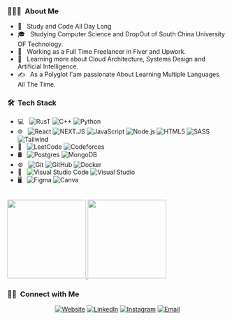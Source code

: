 <h3> 👨🏻‍💻 &nbsp;About Me </h3>

- 🤔 &nbsp; Study and Code All Day Long
- 🎓 &nbsp; Studying Computer Science and DropOut of South China University OF Technology.
- 💼 &nbsp; Working as a Full Time Freelancer in Fiver and Upwork.
- 🌱 &nbsp; Learning more about Cloud Architecture, Systems Design and Artificial Intelligence.
- ✍️ &nbsp; As a Polyglot I'am passionate About Learning Multiple Languages All The Time.

<h3> 🛠 &nbsp;Tech Stack</h3>

- 💻 &nbsp;
  ![RusT](https://img.shields.io/badge/-R-333333?style=flat&logo=R&logoColor=276DC3)
  ![C++](https://img.shields.io/badge/-C++-333333?style=flat&logo=C%2B%2B&logoColor=00599C)
  ![Python](https://img.shields.io/badge/-Python-333333?style=flat&logo=python)
- 🌐 &nbsp;
  ![React](https://img.shields.io/badge/-React-333333?style=flat&logo=react)
  ![NEXT.JS](https://img.shields.io/badge/Next-333333?style=flat&logo=next.js)
  ![JavaScript](https://img.shields.io/badge/-JavaScript-333333?style=flat&logo=javascript)
  ![Node.js](https://img.shields.io/badge/-Node.js-333333?style=flat&logo=node.js)
  ![HTML5](https://img.shields.io/badge/-HTML5-333333?style=flat&logo=HTML5)
  ![SASS](https://img.shields.io/badge/-SASS-333333?style=flat&logo=SASS&logoColor=1572B6)
  ![Tailwind](https://img.shields.io/badge/-tailwindcss-333333?style=flat&logo=Tailwind-css&logoColor=1572B6)
- 🧑‍ &nbsp;
  ![LeetCode](https://img.shields.io/badge/LeetCode-333333?style=flat&logo=LeetCode&logoColor=#d16c06)
  ![Codeforces](https://img.shields.io/badge/Codeforces-333333?style=flat&logo=Codeforces&logoColor=34559e)
- 🛢 &nbsp;
  ![Postgres](https://img.shields.io/badge/-postgres-333333?style=flat&logo=postgresql)
  ![MongoDB](https://img.shields.io/badge/-MongoDB-333333?style=flat&logo=mongodb)
- ⚙️ &nbsp;
  ![Git](https://img.shields.io/badge/-Git-333333?style=flat&logo=git)
  ![GitHub](https://img.shields.io/badge/-GitHub-333333?style=flat&logo=github)
  ![Docker](https://img.shields.io/badge/docker--333333?style=flat&logo=docker)
- 🔧 &nbsp;
  ![Visual Studio Code](https://img.shields.io/badge/-Visual%20Studio%20Code-333333?style=flat&logo=visual-studio-code&logoColor=007ACC)
  ![Visual Studio](https://img.shields.io/badge/Visual%20Studio-333333?style=flat&logo=visual-studio&logoColor=007ACC)
- 🖥 &nbsp;
  ![Figma](https://img.shields.io/badge/figma-333333?style=flat&logo=figma)
  ![Canva](https://img.shields.io/badge/Canva-333333?style=flat&logo=Canva)

<br/>

<a href="https://github.com/arifhossain512">
  <img height="180em" src="https://github-readme-stats.vercel.app/api?username=arifhossain512&theme=buefy&show_icons=true" />
  <img height="180em" src="https://github-readme-stats.vercel.app/api/top-langs/?username=arifhossain512&theme=buefy&layout=compact" />
</a>

<br/>

<h3> 🤝🏻 &nbsp;Connect with Me </h3>

<p align="center">
<a href="https://www.adityavsingh.com/"><img alt="Website" src="https://img.shields.io/badge/Website-www.adityavsingh.com-blue?style=flat-square&logo=google-chrome"></a>
<a href="https://www.linkedin.com/in/arifhossain512/"><img alt="LinkedIn" src="https://img.shields.io/badge/LinkedIn-Aditya%20Vikram%20Singh-blue?style=flat-square&logo=linkedin"></a>
<a href="https://www.instagram.com/adityavs_/"><img alt="Instagram" src="https://img.shields.io/badge/Instagram-adityavs__-blue?style=flat-square&logo=instagram"></a>
<a href="mailto:avsingh@umass.edu"><img alt="Email" src="https://img.shields.io/badge/Email-avsingh@umass.edu-blue?style=flat-square&logo=gmail"></a>
</p>

